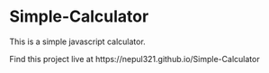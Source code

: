 # Simple-Calculator
This is a simple javascript calculator.

<p><a>Find this project live at https://nepul321.github.io/Simple-Calculator</a></p>
